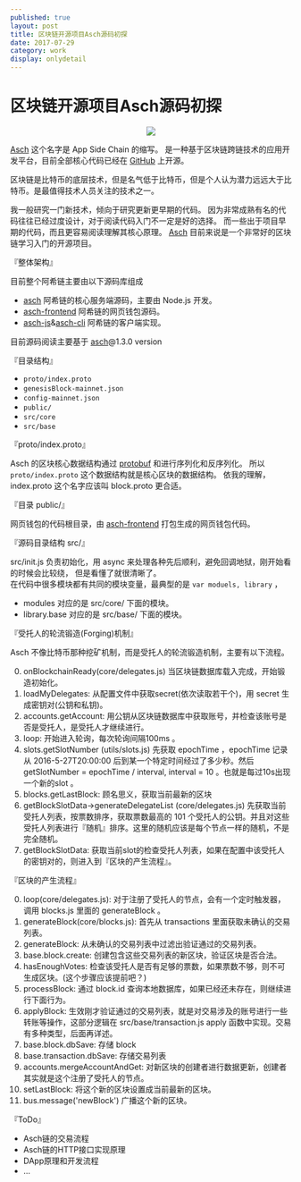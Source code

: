 ```yaml
---    
published: true
layout: post    
title: 区块链开源项目Asch源码初探
date: 2017-07-29  
category: work    
display: onlydetail
---    
```


# 区块链开源项目Asch源码初探

<center>  
<img src="http://images.yanyiwu.com/xas.jpg" class="photo"></img>  
</center>  
  
[Asch] 这个名字是 App Side Chain 的缩写。
是一种基于区块链跨链技术的应用开发平台，目前全部核心代码已经在 [GitHub] 上开源。

区块链是比特币的底层技术，但是名气低于比特币，但是个人认为潜力远远大于比特币。是最值得技术人员关注的技术之一。

我一般研究一门新技术，倾向于研究更新更早期的代码。
因为非常成熟有名的代码往往已经过度设计，对于阅读代码入门不一定是好的选择。
而一些出于项目早期的代码，而且更容易阅读理解其核心原理。
[Asch] 目前来说是一个非常好的区块链学习入门的开源项目。

『整体架构』

目前整个阿希链主要由以下源码库组成

+ [asch] 阿希链的核心服务端源码，主要由 Node.js 开发。
+ [asch-frontend] 阿希链的网页钱包源码。
+ [asch-js]&[asch-cli] 阿希链的客户端实现。

目前源码阅读主要基于 [asch]@1.3.0 version

『目录结构』

+ `proto/index.proto` 
+ `genesisBlock-mainnet.json`
+ `config-mainnet.json`
+ `public/`
+ `src/core`
+ `src/base`

『proto/index.proto』

Asch 的区块核心数据结构通过 [protobuf] 和进行序列化和反序列化。
所以 `proto/index.proto` 这个数据结构就是核心区块的数据结构。
依我的理解，index.proto 这个名字应该叫 block.proto 更合适。

『目录 public/』

网页钱包的代码根目录，由 [asch-frontend] 打包生成的网页钱包代码。

『源码目录结构 src/』

src/init.js 负责初始化，用 async 来处理各种先后顺利，避免回调地狱，刚开始看的时候会比较绕， 但是看懂了就很清晰了。  
在代码中很多模块都有共同的模块变量，最典型的是 `var moduels, library` ，

+ modules 对应的是 src/core/ 下面的模块。
+ library.base 对应的是 src/base/ 下面的模块。

『受托人的轮流锻造(Forging)机制』

Asch 不像比特币那种挖矿机制，而是受托人的轮流锻造机制，主要有以下流程。

0. onBlockchainReady(core/delegates.js)  当区块链数据库载入完成，开始锻造初始化。
1. loadMyDelegates: 从配置文件中获取secret(依次读取若干个)，用 secret 生成密钥对(公钥和私钥)。
2. accounts.getAccount: 用公钥从区块链数据库中获取账号，并检查该账号是否是受托人，是受托人才继续进行。
3. loop: 开始进入轮询，每次轮询间隔100ms 。
4. slots.getSlotNumber (utils/slots.js) 先获取 epochTime ，epochTime 记录从 2016-5-27T20:00:00 后到某一个特定时间经过了多少秒。然后  getSlotNumber = epochTime / interval, interval = 10 。也就是每过10s出现一个新的slot 。
5. blocks.getLastBlock: 顾名思义，获取当前最新的区块
6. getBlockSlotData->generateDelegateList (core/delegates.js) 先获取当前受托人列表，按票数排序，获取票数最高的 101 个受托人的公钥。并且对这些受托人列表进行『随机』排序。这里的随机应该是每个节点一样的随机，不是完全随机。
7. getBlockSlotData: 获取当前slot的检查受托人列表，如果在配置中该受托人的密钥对的，则进入到『区块的产生流程』。

『区块的产生流程』

0.  loop(core/delegates.js): 对于注册了受托人的节点，会有一个定时触发器，调用 blocks.js 里面的 generateBlock 。
1.  generateBlock(core/blocks.js): 首先从 transactions 里面获取未确认的交易列表。  
2.  generateBlock: 从未确认的交易列表中过滤出验证通过的交易列表。  
3.  base.block.create: 创建包含这些交易列表的新区块，验证区块是否合法。   
4.  hasEnoughVotes: 检查该受托人是否有足够的票数，如果票数不够，则不可生成区块。(这个步骤应该提前吧？)  
5.  processBlock: 通过 block.id 查询本地数据库，如果已经还未存在，则继续进行下面行为。
6.  applyBlock: 生效刚才验证通过的交易列表，就是对交易涉及的账号进行一些转账等操作，这部分逻辑在 src/base/transaction.js apply 函数中实现。交易有多种类型，后面再详述。
7.  base.block.dbSave: 存储 block 
8.  base.transaction.dbSave: 存储交易列表
9.  accounts.mergeAccountAndGet: 对新区块的创建者进行数据更新，创建者其实就是这个注册了受托人的节点。
10. setLastBlock: 将这个新的区块设置成当前最新的区块。
11. bus.message('newBlock') 广播这个新的区块。

『ToDo』

+ Asch链的交易流程
+ Asch链的HTTP接口实现原理
+ DApp原理和开发流程
+ ...

[Asch]:https://github.com/aschplatform/asch
[GitHub]:https://github.com/aschplatform/asch
[asch]:https://github.com/aschplatform/asch
[asch-frontend]:https://github.com/aschplatform/asch-frontend
[asch-js]:https://github.com/aschplatform/asch-js
[asch-cli]:https://github.com/aschplatform/asch-cli
[protobuf]:https://github.com/google/protobuf
